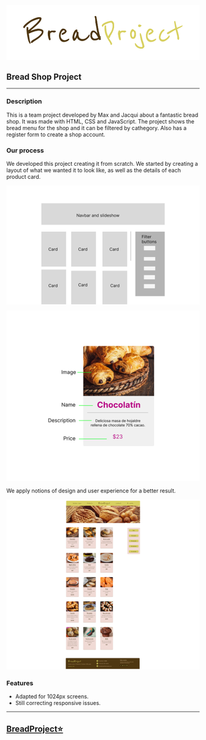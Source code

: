 ![](https://raw.githubusercontent.com/MaxNaudek/Bread-Shop-Proyect/main/images/logo.png)

## Bread Shop Project
----

### Description
This is a team project developed by Max and Jacqui about a fantastic bread shop. It was made with HTML, CSS and JavaScript. The project shows the bread menu for the shop and it can be filtered by cathegory. Also has a register form to create a shop account.

### Our process
We developed this project creating it from scratch. We started by creating a layout of what we wanted it to look like, as well as the details of each product card. 

![](https://raw.githubusercontent.com/MaxNaudek/Bread-Shop-Proyect/main/images/layout.png)

![](https://raw.githubusercontent.com/MaxNaudek/Bread-Shop-Proyect/main/images/card.png)


We apply notions of design and user experience for a better result.

![](https://raw.githubusercontent.com/MaxNaudek/Bread-Shop-Proyect/main/images/final.png)

### Features

- Adapted for 1024px screens.
- Still correcting responsive issues. 

------------

## [BreadProject⭐](https://maxnaudek.github.io/Bread-Shop-Proyect/)
